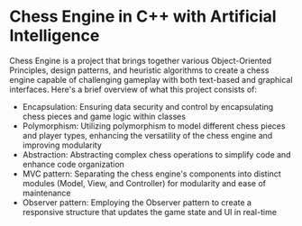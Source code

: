 # Chess Engine in C++ with Artificial Intelligence
Chess Engine is a project that brings together various Object-Oriented Principles, design patterns, and heuristic algorithms to create a chess engine capable of challenging gameplay with both text-based and graphical interfaces. Here's a brief overview of what this project consists of:
- Encapsulation: Ensuring data security and control by encapsulating chess pieces and game logic within classes
- Polymorphism: Utilizing polymorphism to model different chess pieces and player types, enhancing the versatility of the chess engine and improving modularity
- Abstraction: Abstracting complex chess operations to simplify code and enhance code organization
- MVC pattern: Separating the chess engine's components into distinct modules (Model, View, and Controller) for modularity and ease of maintenance
- Observer pattern: Employing the Observer pattern to create a responsive structure that updates the game state and UI in real-time
